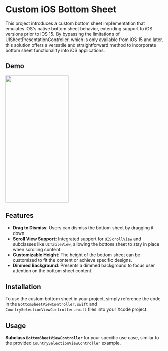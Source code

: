 # Custom iOS Bottom Sheet

This project introduces a custom bottom sheet implementation that emulates iOS's native bottom sheet behavior, extending support to iOS versions prior to iOS 15. By bypassing the limitations of UISheetPresentationController, which is only available from iOS 15 and later, this solution offers a versatile and straightforward method to incorporate bottom sheet functionality into iOS applications. 

## Demo

<img src="https://github.com/sweesenkoh/SEC-Filings-Parser/assets/48687942/5c16f592-94d4-4e0d-b904-8c23d661e806" height="400" width="200">

## Features

- **Drag to Dismiss**: Users can dismiss the bottom sheet by dragging it down.
- **Scroll View Support**: Integrated support for `UIScrollView` and subclasses like `UITableView`, allowing the bottom sheet to stay in place when scrolling content.
- **Customizable Height**: The height of the bottom sheet can be customized to fit the content or achieve specific designs.
- **Dimmed Background**: Presents a dimmed background to focus user attention on the bottom sheet content.

## Installation

To use the custom bottom sheet in your project, simply reference the code in the `BottomSheetViewController.swift` and `CountrySelectionViewController.swift` files into your Xcode project. 

## Usage

**Subclass `BottomSheetViewController`** for your specific use case, similar to the provided `CountrySelectionViewController` example.
